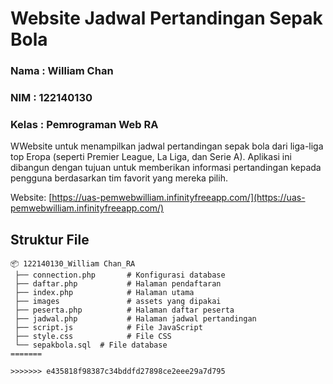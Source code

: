 # Website Jadwal Pertandingan Sepak Bola

### **Nama : William Chan** 
### **NIM : 122140130** 
### **Kelas : Pemrograman Web RA** 
 	
WWebsite untuk menampilkan jadwal pertandingan sepak bola dari liga-liga top Eropa (seperti Premier League, La Liga, dan Serie A). Aplikasi ini dibangun  dengan tujuan untuk memberikan informasi pertandingan kepada pengguna berdasarkan tim favorit yang mereka pilih.

Website: [https://uas-pemwebwilliam.infinityfreeapp.com/](https://uas-pemwebwilliam.infinityfreeapp.com/)


## Struktur File

```
📦 122140130_William Chan_RA
 ├── connection.php       # Konfigurasi database
 ├── daftar.php           # Halaman pendaftaran
 ├── index.php            # Halaman utama
 ├── images               # assets yang dipakai 
 ├── peserta.php          # Halaman daftar peserta
 ├── jadwal.php           # Halaman jadwal pertandingan
 ├── script.js            # File JavaScript
 ├── style.css            # File CSS
 └── sepakbola.sql  # File database
=======

>>>>>>> e435818f98387c34bddfd27898ce2eee29a7d795
